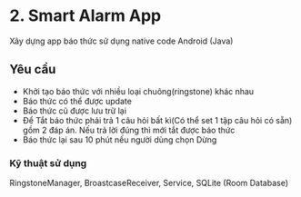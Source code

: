# 2. Smart Alarm App
Xây dựng app báo thức sử dụng native code Android (Java)

## Yêu cầu

- Khởi tạo báo thức với nhiều loại chuông(ringstone) khác nhau
- Báo thức có thể được update
- Báo thức cũ được lưu trữ lại
- Để Tắt báo thức phải trả 1 câu hỏi bất kì(Có thể set 1 tập câu hỏi có sẵn) gồm 2 đáp án. Nếu trả lời đúng thì mới tắt được báo thức
- Báo thức lại sau 10 phút nếu người dùng chọn Dừng

### Kỹ thuật sử dụng

RingstoneManager, BroastcaseReceiver, Service, SQLite (Room Database)

